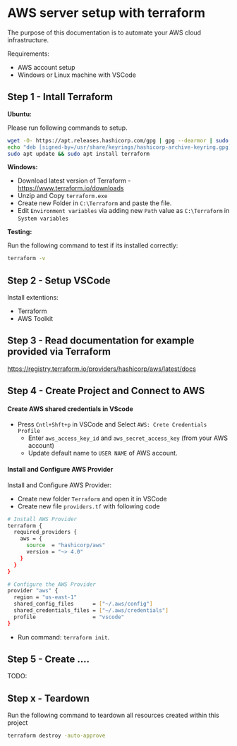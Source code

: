 # AWS server setup with terraform

The purpose of this documentation is to automate your AWS cloud infrastructure.


Requirements:

- AWS account setup
- Windows or Linux machine with VSCode


## Step 1 - Intall Terraform

**Ubuntu:**

Please run following commands to setup.

```bash
wget -O- https://apt.releases.hashicorp.com/gpg | gpg --dearmor | sudo tee /usr/share/keyrings/hashicorp-archive-keyring.gpg
echo "deb [signed-by=/usr/share/keyrings/hashicorp-archive-keyring.gpg] https://apt.releases.hashicorp.com $(lsb_release -cs) main" | sudo tee /etc/apt/sources.list.d/hashicorp.list
sudo apt update && sudo apt install terraform
```

**Windows:**

- Download latest version of Terraform - https://www.terraform.io/downloads
- Unzip and Copy `terraform.exe`
- Create new Folder in `C:\Terraform` and paste the file.
- Edit `Environment variables` via adding new `Path` value as `C:\Terraform` in `System variables`

**Testing:**

Run the following command to test if its installed correctly:

```bash
terraform -v
``` 


## Step 2 - Setup VSCode

Install extentions:

- Terraform
- AWS Toolkit


## Step 3 - Read documentation for example provided via Terraform

https://registry.terraform.io/providers/hashicorp/aws/latest/docs


## Step 4 - Create Project and Connect to AWS

#### Create AWS shared credentials in VScode

- Press `Cntl+Shft+p` in VSCode and Select `AWS: Crete Credentials Profile`
  - Enter `aws_access_key_id` and `aws_secret_access_key` (from your AWS account)
  - Update default name to `USER NAME` of AWS account. 

#### Install and Configure AWS Provider

Install and Configure AWS Provider:

- Create new folder `Terraform` and open it in VSCode
- Create new file `providers.tf` with following code

```bash
# Install AWS Provider
terraform {
  required_providers {
    aws = {
      source  = "hashicorp/aws"
      version = "~> 4.0"
    }
  }
}

# Configure the AWS Provider
provider "aws" {
  region = "us-east-1"
  shared_config_files      = ["~/.aws/config"]
  shared_credentials_files = ["~/.aws/credentials"]
  profile                  = "vscode"
}
``` 
- Run command: `terraform init`.



## Step 5 - Create ....
TODO:



## Step x - Teardown

Run the following command to teardown all resources created within this project

```bash
terraform destroy -auto-approve
``` 



